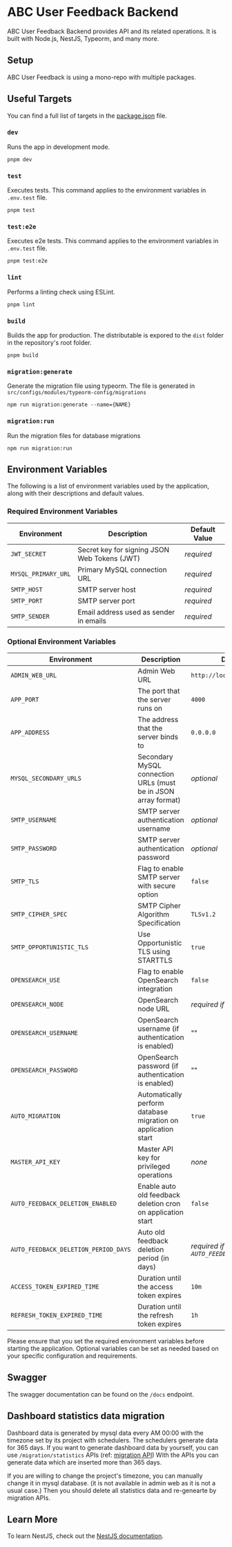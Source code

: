 # ABC User Feedback Backend

ABC User Feedback Backend provides API and its related operations. It is built with Node.js, NestJS, Typeorm, and many more.

## Setup

ABC User Feedback is using a mono-repo with multiple packages.

## Useful Targets

You can find a full list of targets in the [package.json](./package.json) file.

### `dev`

Runs the app in development mode.

```
pnpm dev
```

### `test`

Executes tests. This command applies to the environment variables in `.env.test` file.

```
pnpm test
```

### `test:e2e`

Executes e2e tests. This command applies to the environment variables in `.env.test` file.

```
pnpm test:e2e
```

### `lint`

Performs a linting check using ESLint.

```
pnpm lint
```

### `build`

Builds the app for production. The distributable is expored to the `dist` folder in the repository's root folder.<br />

```
pnpm build
```

### `migration:generate`

Generate the migration file using typeorm. The file is generated in `src/configs/modules/typeorm-config/migrations`

```
npm run migration:generate --name={NAME}
```

### `migration:run`

Run the migration files for database migrations

```
npm run migration:run
```

## Environment Variables

The following is a list of environment variables used by the application, along with their descriptions and default values.

### Required Environment Variables

| Environment         | Description                                  | Default Value |
| ------------------- | -------------------------------------------- | ------------- |
| `JWT_SECRET`        | Secret key for signing JSON Web Tokens (JWT) | _required_    |
| `MYSQL_PRIMARY_URL` | Primary MySQL connection URL                 | _required_    |
| `SMTP_HOST`         | SMTP server host                             | _required_    |
| `SMTP_PORT`         | SMTP server port                             | _required_    |
| `SMTP_SENDER`       | Email address used as sender in emails       | _required_    |

### Optional Environment Variables

| Environment                          | Description                                                    | Default Value                                  |
| ------------------------------------ | -------------------------------------------------------------- | ---------------------------------------------- |
| `ADMIN_WEB_URL`                      | Admin Web URL                                                  | `http://localhost:3000`                        |
| `APP_PORT`                           | The port that the server runs on                               | `4000`                                         |
| `APP_ADDRESS`                        | The address that the server binds to                           | `0.0.0.0`                                      |
| `MYSQL_SECONDARY_URLS`               | Secondary MySQL connection URLs (must be in JSON array format) | _optional_                                     |
| `SMTP_USERNAME`                      | SMTP server authentication username                            | _optional_                                     |
| `SMTP_PASSWORD`                      | SMTP server authentication password                            | _optional_                                     |
| `SMTP_TLS`                           | Flag to enable SMTP server with secure option                  | `false`                                        |
| `SMTP_CIPHER_SPEC`                   | SMTP Cipher Algorithm Specification                            | `TLSv1.2`                                      |
| `SMTP_OPPORTUNISTIC_TLS`             | Use Opportunistic TLS using STARTTLS                           | `true`                                         |
| `OPENSEARCH_USE`                     | Flag to enable OpenSearch integration                          | `false`                                        |
| `OPENSEARCH_NODE`                    | OpenSearch node URL                                            | _required if `OPENSEARCH_USE=true`_            |
| `OPENSEARCH_USERNAME`                | OpenSearch username (if authentication is enabled)             | ""                                             |
| `OPENSEARCH_PASSWORD`                | OpenSearch password (if authentication is enabled)             | ""                                             |
| `AUTO_MIGRATION`                     | Automatically perform database migration on application start  | `true`                                         |
| `MASTER_API_KEY`                     | Master API key for privileged operations                       | _none_                                         |
| `AUTO_FEEDBACK_DELETION_ENABLED`     | Enable auto old feedback deletion cron on application start    | `false`                                        |
| `AUTO_FEEDBACK_DELETION_PERIOD_DAYS` | Auto old feedback deletion period (in days)                    | _required if `AUTO_FEEDBACK_DELETION_ENABLED`_ |
| `ACCESS_TOKEN_EXPIRED_TIME`          | Duration until the access token expires                        | `10m`                                          |
| `REFRESH_TOKEN_EXPIRED_TIME`         | Duration until the refresh token expires                       | `1h`                                           |

Please ensure that you set the required environment variables before starting the application. Optional variables can be set as needed based on your specific configuration and requirements.

## Swagger

The swagger documentation can be found on the `/docs` endpoint.

## Dashboard statistics data migration

Dashboard data is generated by mysql data every AM 00:00 with the timezone set by its project with schedulers.
The schedulers generate data for 365 days.
If you want to generate dashboard data by yourself, you can use `/migration/statistics` APIs (ref: [migration API](./src/domains/migration/migration.controller.ts))
With the APIs you can generate data which are inserted more than 365 days.

If you are willing to change the project's timezone, you can manually change it in mysql database. (it is not available in admin web as it is not a usual case.)
Then you should delete all statistics data and re-genearte by migration APIs.

## Learn More

To learn NestJS, check out the [NestJS documentation](https://nestjs.com/).
